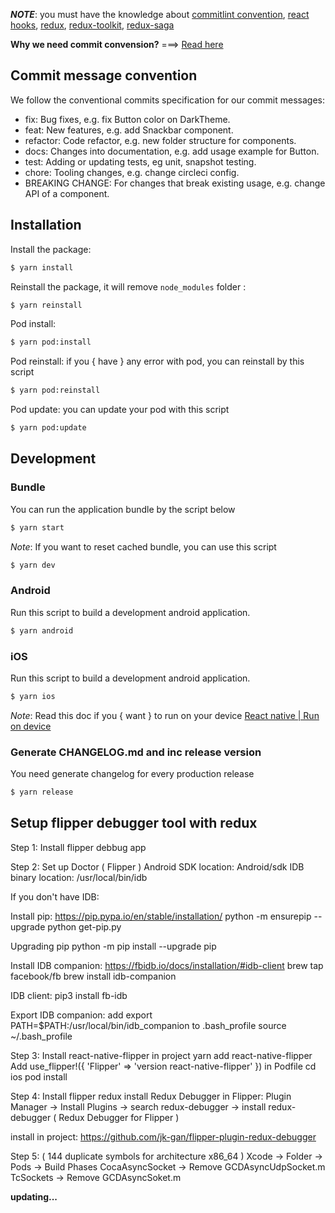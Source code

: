 **_NOTE_**: you must have the knowledge about [commitlint convention](https://github.com/conventional-changelog/commitlint), [react hooks](https://reactjs.org/docs/hooks-intro.html), [redux](https://redux.js.org/introduction/getting-started), [redux-toolkit](https://redux-toolkit.js.org/tutorials/typescript), [redux-saga](https://redux-saga.js.org/docs/introduction/BeginnerTutorial)

**Why we need commit convension?** ===> [Read here](https://www.mokkapps.de/blog/how-to-automatically-generate-a-helpful-changelog-from-your-git-commit-messages)

## Commit message convention

We follow the conventional commits specification for our commit messages:

- fix: Bug fixes, e.g. fix Button color on DarkTheme.
- feat: New features, e.g. add Snackbar component.
- refactor: Code refactor, e.g. new folder structure for components.
- docs: Changes into documentation, e.g. add usage example for Button.
- test: Adding or updating tests, eg unit, snapshot testing.
- chore: Tooling changes, e.g. change circleci config.
- BREAKING CHANGE: For changes that break existing usage, e.g. change API of a component.

## Installation

Install the package:

```bash
$ yarn install
```

Reinstall the package, it will remove `node_modules` folder :

```bash
$ yarn reinstall
```

Pod install:

```bash
$ yarn pod:install
```

Pod reinstall: if you { have } any error with pod, you can reinstall by this script

```bash
$ yarn pod:reinstall
```

Pod update: you can update your pod with this script

```bash
$ yarn pod:update
```

## Development

### Bundle

You can run the application bundle by the script below

```bash
$ yarn start
```

_Note_: If you want to reset cached bundle, you can use this script

```bash
$ yarn dev
```

### Android

Run this script to build a development android application.

```bash
$ yarn android
```

### iOS

Run this script to build a development android application.

```bash
$ yarn ios
```

_Note_: Read this doc if you { want } to run on your device [React native | Run on device](https://facebook.github.io/react-native/docs/running-on-device)

### Generate CHANGELOG.md and inc release version

You need generate changelog for every production release

```bash
$ yarn release
```

## Setup flipper debugger tool with redux

Step 1: Install flipper debbug app

Step 2: Set up Doctor ( Flipper )
Android SDK location: Android/sdk
IDB binary location: /usr/local/bin/idb

If you don't have IDB:

Install pip: https://pip.pypa.io/en/stable/installation/
python -m ensurepip --upgrade
python get-pip.py

Upgrading pip
python -m pip install --upgrade pip

Install IDB companion: https://fbidb.io/docs/installation/#idb-client
brew tap facebook/fb
brew install idb-companion

IDB client:
pip3 install fb-idb

Export IDB companion:
add export PATH=$PATH:/usr/local/bin/idb_companion to .bash_profile
source ~/.bash_profile

Step 3: Install react-native-flipper in project
yarn add react-native-flipper
Add use_flipper!({ 'Flipper' => 'version react-native-flipper' }) in Podfile
cd ios
pod install

Step 4: Install flipper redux
install Redux Debugger in Flipper: Plugin Manager -> Install Plugins -> search redux-debugger
-> install redux-debugger ( Redux Debugger for Flipper )

install in project: https://github.com/jk-gan/flipper-plugin-redux-debugger

Step 5: ( 144 duplicate symbols for architecture x86_64 )
Xcode -> Folder -> Pods -> Build Phases
CocaAsyncSocket -> Remove GCDAsyncUdpSocket.m
TcSockets -> Remove GCDAsyncSoket.m

**updating...**
